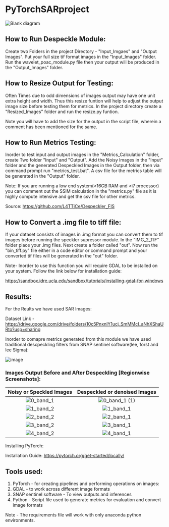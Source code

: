 # PyTorchSARproject
![Blank diagram](https://user-images.githubusercontent.com/32778343/118477648-8c95be80-b72c-11eb-867d-748c040c010c.jpeg)
## How to Run Despeckle Module:
Create two Folders in the project Directory - "Input_Imgaes" and "Output Images". Put your full size tif format images in the "Input_Images" folder. Run the wavelet_poac_module.py file then your output will be produced in the "Output_Images" folder.
## How to Resize Output for Testing:
Often Times due to odd dimensions of images output may have one unit extra height and width. Thus this resize funtion will help to adjust the output image size before testing them for metrics. In the project directory create a "Resized_Images" folder and run the resize.py funtion. 

Note you will have to add the size for the output in the script file, wherein a comment has been mentioned for the same.
## How to Run Metrics Testing:
Inorder to test input and output images in the "Metrics_Calculation" folder, create Two folder "Input" and "Output". Add the Noisy Images in the "Input" folder and the generated Despeckled Images in the Output folder, then via command prompt run "metrics_test.bat". A csv file for the metrics table will be generated in the "Output" folder.

Note: If you are running a low end system(<16GB RAM and <i7 processor) you can comment out the SSIM calculation in the "metrics.py" file as it is highly compute intensive and get the csv file for other metrics.

Source: https://github.com/L4TTiCe/Despeckler_FIS
## How to Convert a .img file to tiff file:
If your dataset consists of images in .img format you can convert them to tif images before running the speckler supressor module. In the "IMG_2_TIF" folder place your .img files. Next create a folder called "out". Now run the "bin_tiff.py" file either in a code editor or command prompt and your converted tif files will be generated in the "out" folder.

Note- Inorder to use this function you will require GDAL to be installed on your system. Follow the link below for installation guide:

https://sandbox.idre.ucla.edu/sandbox/tutorials/installing-gdal-for-windows
## Results:

For the Reults we have used SAR Images:

Dataset Link - https://drive.google.com/drive/folders/10c5PnxnlY1ucj_SmMMcI_aNhXShaURto?usp=sharing

Inorder to comapre metrics generated from this module we have used traditional descpeckling filters from SNAP sentinel software(lee, forst and lee Sigma):

![image](https://user-images.githubusercontent.com/32778343/118484113-7b50b000-b734-11eb-938a-a8740618383e.png)


### Images Output Before and After Despeckling [Regionwise Screenshots]:
Noisy or Speckled Images   |  Despeckled or denoised Images
:-------------------------:|:-------------------------:
 ![0_band_1](https://user-images.githubusercontent.com/32778343/136120723-837a05b0-40c4-413d-bbf8-4804ebf6c932.jpg)|![0_band_1 (1)](https://user-images.githubusercontent.com/32778343/136120743-5b7da4a6-554a-4414-bc8e-dc06eff63169.jpg)
  ![1_band_2](https://user-images.githubusercontent.com/32778343/136120749-fb22f616-8dfa-4bb3-b1ac-d67fdbabfe92.jpg)|![1_band_1](https://user-images.githubusercontent.com/32778343/136120768-5cfd0ff0-e720-4258-9a9f-35294f498198.jpg)
![2_band_2](https://user-images.githubusercontent.com/32778343/136120794-25dc2213-e411-4b57-ad6a-a6bf43c3a12f.jpg)|![2_band_1](https://user-images.githubusercontent.com/32778343/136120803-346f67fe-896d-4186-a335-4b3fd51a8ad2.jpg)
![3_band_2](https://user-images.githubusercontent.com/32778343/136120828-3917e69e-78ad-4217-a16c-e97ad5d6909f.jpg)|![3_band_1](https://user-images.githubusercontent.com/32778343/136120841-a68f1c8c-d3ec-42d8-b267-520eb9298bc2.jpg)
![4_band_2](https://user-images.githubusercontent.com/32778343/136120857-de96546f-49ce-4a0f-9113-3a315368f74f.jpg)|![4_band_1](https://user-images.githubusercontent.com/32778343/136120868-2608c2f8-17a2-4fb6-9387-b5114aa9be65.jpg)



Installing PyTorch:

Installation Guide: https://pytorch.org/get-started/locally/
## Tools used:

1. PyTorch - for creating pipelines and performing operations on images:
2. GDAL - to work across different image formats
3. SNAP sentinel software - To view outputs and inferences
4. Python - Script file used to generate metrics for evaluation and convert image formats

Note - The requirements file will work with only anaconda python environments.
